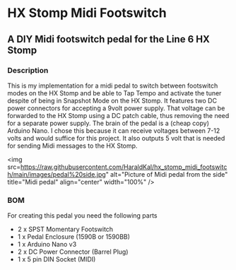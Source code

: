 # HX Stomp Midi Footswitch #

## A DIY Midi footswitch pedal for the Line 6 HX Stomp ##

### Description ###

This is my implementation for a midi pedal to switch between footswitch modes on the HX Stomp and be able to Tap Tempo and activate the tuner despite of being in Snapshot Mode on the HX Stomp.
It features two DC power connectors for accepting a 9volt power supply. That voltage can be forwarded to the HX Stomp using a DC patch cable, thus removing the need for a separate power supply.
The brain of the pedal is a (cheap copy) Arduino Nano. I chose this because it can receive voltages between 7-12 volts and would suffice for this project. It also outputs 5 volt that is needed for sending Midi messages to the HX Stomp.

<img src=https://raw.githubusercontent.com/HaraldKal/hx_stomp_midi_footswitch/main/images/pedal%20side.jpg" 
  alt="Picture of Midi pedal from the side" title="Midi pedal" align="center" width="100%" />

### BOM ###

For creating this pedal you need the following parts

* 2 x SPST Momentary Footswitch
* 1 x Pedal Enclosure (1590B or 1590BB)
* 1 x Arduino Nano v3
* 2 x DC Power Connector (Barrel Plug)
* 1 x 5 pin DIN Socket (MIDI)
